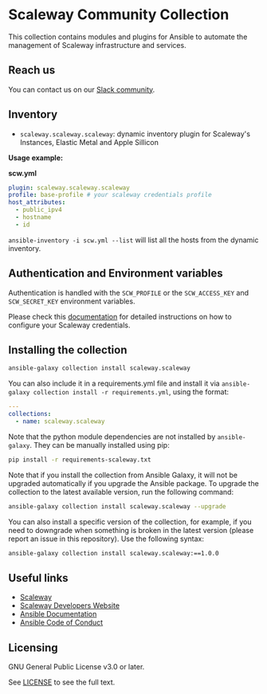 # Scaleway Community Collection

This collection contains modules and plugins for Ansible to automate the management of Scaleway infrastructure and services.

## Reach us

You can contact us on our [Slack community](https://slack.scaleway.com/).

## Inventory

* `scaleway.scaleway.scaleway`: dynamic inventory plugin for Scaleway's Instances, Elastic Metal and Apple Sillicon

**Usage example:**

**scw.yml**

```yaml
plugin: scaleway.scaleway.scaleway
profile: base-profile # your scaleway credentials profile
host_attributes:
  - public_ipv4
  - hostname
  - id
```

`ansible-inventory -i scw.yml --list` will list all the hosts from the dynamic inventory.


## Authentication and Environment variables

Authentication is handled with the `SCW_PROFILE` or the `SCW_ACCESS_KEY` and `SCW_SECRET_KEY` environment variables.

Please check this [documentation](https://www.scaleway.com/en/docs/scaleway-sdk/reference-content/scaleway-configuration-file/) for detailed instructions on how to configure your Scaleway credentials.


## Installing the collection


```sh
ansible-galaxy collection install scaleway.scaleway
```


You can also include it in a requirements.yml file and install it via `ansible-galaxy collection install -r requirements.yml`, using the format:

```yaml
---
collections:
  - name: scaleway.scaleway
```
Note that the python module dependencies are not installed by `ansible-galaxy`.
They can be manually installed using pip:

```sh
pip install -r requirements-scaleway.txt
```

Note that if you install the collection from Ansible Galaxy, it will not be upgraded automatically if you upgrade the Ansible package. To upgrade the collection to the latest available version, run the following command:

```sh
ansible-galaxy collection install scaleway.scaleway --upgrade
```

You can also install a specific version of the collection, for example, if you need to downgrade when something is broken in the latest version (please report an issue in this repository). Use the following syntax:

```sh
ansible-galaxy collection install scaleway.scaleway:==1.0.0
```


## Useful links

* [Scaleway](https://www.scaleway.com/)
* [Scaleway Developers Website](https://developers.scaleway.com/)
* [Ansible Documentation](https://docs.ansible.com/ansible/latest/index.html)
* [Ansible Code of Conduct](https://docs.ansible.com/ansible/latest/community/code_of_conduct.html)

## Licensing

GNU General Public License v3.0 or later.

See [LICENSE](https://www.gnu.org/licenses/gpl-3.0.txt) to see the full text.
